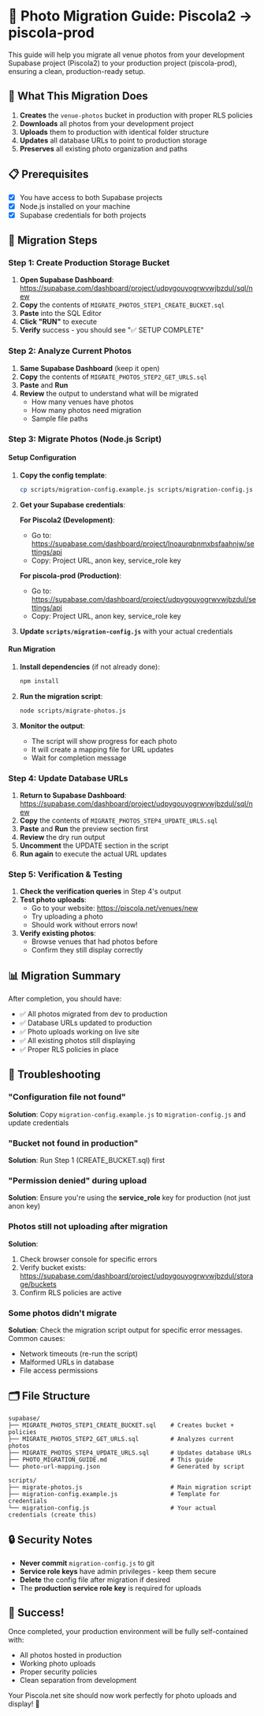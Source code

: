 # 📸 Photo Migration Guide: Piscola2 → piscola-prod

This guide will help you migrate all venue photos from your development Supabase project (Piscola2) to your production project (piscola-prod), ensuring a clean, production-ready setup.

## 🎯 What This Migration Does

1. **Creates** the `venue-photos` bucket in production with proper RLS policies
2. **Downloads** all photos from your development project
3. **Uploads** them to production with identical folder structure
4. **Updates** all database URLs to point to production storage
5. **Preserves** all existing photo organization and paths

## 📋 Prerequisites

- [x] You have access to both Supabase projects
- [x] Node.js installed on your machine
- [x] Supabase credentials for both projects

## 🚀 Migration Steps

### Step 1: Create Production Storage Bucket

1. **Open Supabase Dashboard**: https://supabase.com/dashboard/project/udpygouyogrwvwjbzdul/sql/new
2. **Copy** the contents of `MIGRATE_PHOTOS_STEP1_CREATE_BUCKET.sql`
3. **Paste** into the SQL Editor
4. **Click "RUN"** to execute
5. **Verify** success - you should see "✅ SETUP COMPLETE"

### Step 2: Analyze Current Photos

1. **Same Supabase Dashboard** (keep it open)
2. **Copy** the contents of `MIGRATE_PHOTOS_STEP2_GET_URLS.sql`
3. **Paste** and **Run**
4. **Review** the output to understand what will be migrated
   - How many venues have photos
   - How many photos need migration
   - Sample file paths

### Step 3: Migrate Photos (Node.js Script)

#### Setup Configuration

1. **Copy the config template**:

   ```bash
   cp scripts/migration-config.example.js scripts/migration-config.js
   ```

2. **Get your Supabase credentials**:

   **For Piscola2 (Development)**:
   - Go to: https://supabase.com/dashboard/project/lnoaurqbnmxbsfaahnjw/settings/api
   - Copy: Project URL, anon key, service_role key

   **For piscola-prod (Production)**:
   - Go to: https://supabase.com/dashboard/project/udpygouyogrwvwjbzdul/settings/api
   - Copy: Project URL, anon key, service_role key

3. **Update `scripts/migration-config.js`** with your actual credentials

#### Run Migration

1. **Install dependencies** (if not already done):

   ```bash
   npm install
   ```

2. **Run the migration script**:

   ```bash
   node scripts/migrate-photos.js
   ```

3. **Monitor the output**:
   - The script will show progress for each photo
   - It will create a mapping file for URL updates
   - Wait for completion message

### Step 4: Update Database URLs

1. **Return to Supabase Dashboard**: https://supabase.com/dashboard/project/udpygouyogrwvwjbzdul/sql/new
2. **Copy** the contents of `MIGRATE_PHOTOS_STEP4_UPDATE_URLS.sql`
3. **Paste** and **Run** the preview section first
4. **Review** the dry run output
5. **Uncomment** the UPDATE section in the script
6. **Run again** to execute the actual URL updates

### Step 5: Verification & Testing

1. **Check the verification queries** in Step 4's output
2. **Test photo uploads**:
   - Go to your website: https://piscola.net/venues/new
   - Try uploading a photo
   - Should work without errors now!
3. **Verify existing photos**:
   - Browse venues that had photos before
   - Confirm they still display correctly

## 📊 Migration Summary

After completion, you should have:

- ✅ All photos migrated from dev to production
- ✅ Database URLs updated to production
- ✅ Photo uploads working on live site
- ✅ All existing photos still displaying
- ✅ Proper RLS policies in place

## 🔧 Troubleshooting

### "Configuration file not found"

**Solution**: Copy `migration-config.example.js` to `migration-config.js` and update credentials

### "Bucket not found in production"

**Solution**: Run Step 1 (CREATE_BUCKET.sql) first

### "Permission denied" during upload

**Solution**: Ensure you're using the **service_role** key for production (not just anon key)

### Photos still not uploading after migration

**Solution**:

1. Check browser console for specific errors
2. Verify bucket exists: https://supabase.com/dashboard/project/udpygouyogrwvwjbzdul/storage/buckets
3. Confirm RLS policies are active

### Some photos didn't migrate

**Solution**: Check the migration script output for specific error messages. Common causes:

- Network timeouts (re-run the script)
- Malformed URLs in database
- File access permissions

## 🗂️ File Structure

```
supabase/
├── MIGRATE_PHOTOS_STEP1_CREATE_BUCKET.sql    # Creates bucket + policies
├── MIGRATE_PHOTOS_STEP2_GET_URLS.sql         # Analyzes current photos
├── MIGRATE_PHOTOS_STEP4_UPDATE_URLS.sql      # Updates database URLs
├── PHOTO_MIGRATION_GUIDE.md                  # This guide
└── photo-url-mapping.json                    # Generated by script

scripts/
├── migrate-photos.js                         # Main migration script
├── migration-config.example.js               # Template for credentials
└── migration-config.js                       # Your actual credentials (create this)
```

## 🔒 Security Notes

- **Never commit** `migration-config.js` to git
- **Service role keys** have admin privileges - keep them secure
- **Delete** the config file after migration if desired
- The **production service role key** is required for uploads

## 🎉 Success!

Once completed, your production environment will be fully self-contained with:

- All photos hosted in production
- Working photo uploads
- Proper security policies
- Clean separation from development

Your Piscola.net site should now work perfectly for photo uploads and display! 🥂
